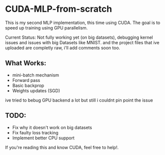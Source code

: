 # CUDA-MLP-from-scratch

This is my second MLP implementation, this time using CUDA.
The goal is to speed up training using GPU parallelism.

Current Status: Not fully working yet (on big datasets), debugging kernel issues and issues with big Datasets like MNIST.
and the project files that ive uploaded are completly raw, i'll add comments soon too. 

## What Works:
- mini-batch mechanism
- Forward pass  
- Basic backprop
- Weights updates (SGD)
  
ive tried to bebug GPU backend a lot but still i couldnt pin point the issue

## TODO:
- Fix why it doesn't work on big datasets
- Fix faulty loss tracking
- Implement better CPU support 

If you're reading this and know CUDA, feel free to help!.
